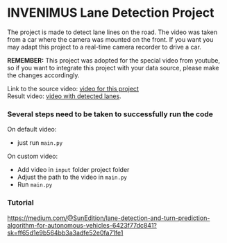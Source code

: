 # INVENIMUS Lane Detection Project

The project is made to detect lane lines on the road. The video was taken from a car where the camera was mounted on the front.
If you want you may adapt this project to a real-time camera recorder to drive a car.

**REMEMBER:** This project was adopted for the special video from youtube, so if you want to integrate this project with your data source, please make the changes accordingly.

Link to the source video: [video for this project](https://drive.google.com/file/d/1mYk9oNOKacxl6x6NOK5gxOdYJuafFPd7/view?usp=sharing)<br> Result video: [video with detected lanes](https://youtu.be/ikBwVa_SXuc).

### Several steps need to be taken to successfully run the code
On default video:
- just run `main.py`

On custom video:
- Add video in `input` folder project folder
- Adjust the path to the video in `main.py`
- Run `main.py`

### Tutorial
https://medium.com/@SunEdition/lane-detection-and-turn-prediction-algorithm-for-autonomous-vehicles-6423f77dc841?sk=ff65d1e9b564bb3a3adfe52e0fa71fe1
